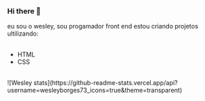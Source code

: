 ### Hi there 👋

eu sou o wesley, sou progamador front end estou criando projetos ultilizando:
<br/>
<br/>
- HTML
- CSS
 <br/>
 ![Wesley stats](https://github-readme-stats.vercel.app/api?username=wesleyborges73_icons=true&theme=transparent)
